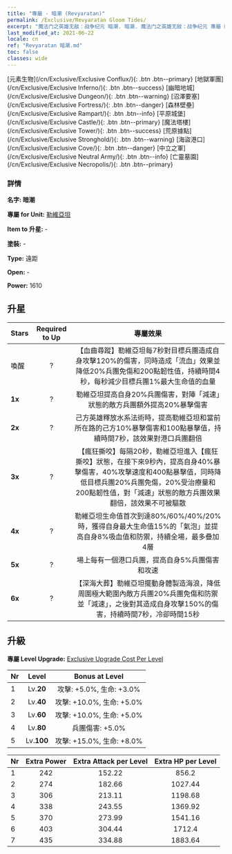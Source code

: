 ```yaml
---
title: "專屬 - 暗潮 (Revyaratan)"
permalink: /Exclusive/Revyaratan Gloom Tides/
excerpt: "魔法门之英雄无敌：战争纪元 暗潮. 暗潮. 魔法门之英雄无敌：战争纪元 專屬 暗潮. 勒維亞坦 專屬."
last_modified_at: 2021-06-22
locale: cn
ref: "Revyaratan 暗潮.md"
toc: false
classes: wide
---
```

 [元素生物](/cn/Exclusive/Exclusive Conflux/){: .btn .btn--primary} [地獄軍團](/cn/Exclusive/Exclusive Inferno/){: .btn .btn--success} [幽暗地城](/cn/Exclusive/Exclusive Dungeon/){: .btn .btn--warning} [沼澤要塞](/cn/Exclusive/Exclusive Fortress/){: .btn .btn--danger} [森林壁壘](/cn/Exclusive/Exclusive Rampart/){: .btn .btn--info} [平原城堡](/cn/Exclusive/Exclusive Castle/){: .btn .btn--primary} [魔法塔樓](/cn/Exclusive/Exclusive Tower/){: .btn .btn--success} [荒原據點](/cn/Exclusive/Exclusive Stronghold/){: .btn .btn--warning} [海盜港口](/cn/Exclusive/Exclusive Cove/){: .btn .btn--danger} [中立之軍](/cn/Exclusive/Exclusive Neutral Army/){: .btn .btn--info} [亡靈墓園](/cn/Exclusive/Exclusive Necropolis/){: .btn .btn--primary} 

### 詳情
 **名字: 暗潮** 

 **專屬 for Unit:** [勒維亞坦](/cn/units/Revyaratan/) 

 **Item to 升星:** -

 **塗裝:** -

 **Type:** 遠距

 **Open:** -

 **Power:** 1610

## 升星

  |     Stars    |  Required to Up | 專屬效果 |
  |:-------------|:---------------:|:---------------:|
  |  喚醒  | ? | 【血齒尋蹤】勒維亞坦每7秒對目標兵團造成自身攻擊120%的傷害，同時造成「流血」效果並降低20%兵團免傷和200點韌性值，持續時間4秒，每秒減少目標兵團1%最大生命值的血量 |
  | **1x** <i class="fas fa-star"/> | ? | 勒維亞坦提高自身20%兵團傷害，對陣「減速」狀態的敵方兵團額外提高20%暴擊傷害 |
  | **2x** <i class="fas fa-star"/> | ? | 己方英雄釋放水系法術時，提高勒維亞坦和當前所在路的己方10%暴擊傷害和100點暴擊值，持續時間7秒，該效果對港口兵團翻倍 |
  | **3x** <i class="fas fa-star"/> | ? | 【瘋狂撕咬】每隔20秒，勒維亞坦進入【瘋狂撕咬】狀態，在接下來9秒內，提高自身40%暴擊傷害，40%攻擊速度和400點暴擊值，同時降低目標兵團20%兵團免傷，20%受治療量和200點韌性值，對「減速」狀態的敵方兵團效果翻倍，該效果不可被驅散 |
  | **4x** <i class="fas fa-star"/> | ? | 勒維亞坦生命值首次到達80%/60%/40%/20%時，獲得自身最大生命值15%的「氣泡」並提高自身8%吸血值和防禦，持續全場，最多疊加4層 |
  | **5x** <i class="fas fa-star"/> | ? | 場上每有一個港口兵團，提高自身5%兵團傷害和攻速 |
  | **6x** <i class="fas fa-star"/> | ? | 【深海大葬】勒維亞坦擺動身體製造海浪，降低周圍極大範圍內敵方兵團20%兵團免傷和防禦並「減速」，之後對其造成自身攻擊150%的傷害，持續時間7秒，冷卻時間15秒 |


## 升級
 **專屬 Level Upgrade:** [Exclusive Upgrade Cost Per Level](/Exclusive/ExclusiveUpgradeCostPerLevel/)

  |  Nr  |   Level  | Bonus at Level |
  |:-----|:--------:|:--------------:|
  | 1 | Lv.**20** | 攻擊: +5.0%, 生命: +3.0% |
  | 2 | Lv.**40** | 攻擊: +10.0%, 生命: +5.0% |
  | 3 | Lv.**60** | 攻擊: +10.0%, 生命: +5.0% |
  | 4 | Lv.**80** | 兵團傷害: +5.0% |
  | 5 | Lv.**100** | 攻擊: +15.0%, 生命: +8.0% |


  |  Nr  |  Extra Power | Extra Attack per Level | Extra HP per Level |
  |:-----|:--------:|:--------:|:--------:|
  | 1 | 242 | 152.22 | 856.2 |
  | 2 | 274 | 182.66 | 1027.44 |
  | 3 | 306 | 213.11 | 1198.68 |
  | 4 | 338 | 243.55 | 1369.92 |
  | 5 | 370 | 273.99 | 1541.16 |
  | 6 | 403 | 304.44 | 1712.4 |
  | 7 | 435 | 334.88 | 1883.64 |


